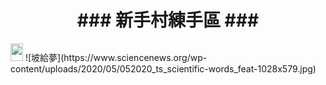 <h1 align="center">### 新手村練手區 ###</h1>
<img src="https://akstatic.streetvoice.com/asset/images/sv-cat.gif" width="20" height="28" border="0">
![坡給夢](https://www.sciencenews.org/wp-content/uploads/2020/05/052020_ts_scientific-words_feat-1028x579.jpg)
